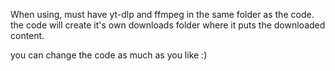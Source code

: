 When using, must have yt-dlp and ffmpeg in the same folder as the code.
the code will create it's own downloads folder where it puts the downloaded content.

you can change the code as much as you like :)
